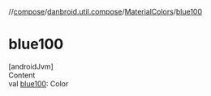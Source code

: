 //[compose](../../../index.md)/[danbroid.util.compose](../index.md)/[MaterialColors](index.md)/[blue100](blue100.md)



# blue100  
[androidJvm]  
Content  
val [blue100](blue100.md): Color  




